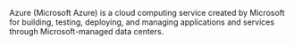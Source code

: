 

Azure (Microsoft Azure) is a cloud computing service created by Microsoft for building, testing, deploying, and managing applications and services through Microsoft-managed data centers.
